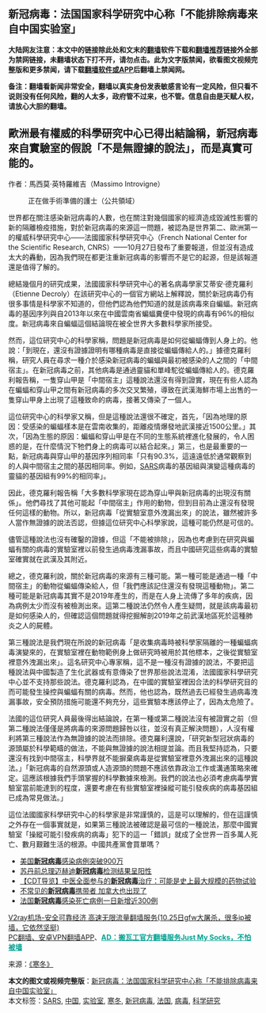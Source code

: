  <h2>新冠病毒：法国国家科学研究中心称「不能排除病毒来自中国实验室」</h2> <p class="notice"><b>大陆网友注意：本文中的链接除此处和文末的<a href="https://github.com/bannedbook/fanqiang" >翻墙</a>软件下载和<a href="https://github.com/killgcd/justmysocks/blob/master/README.md">翻墙推荐</a>链接外全部为禁网链接，未翻墙状态下打不开，请勿点击。此为文字版禁闻，欲看图文视频完整版和更多禁闻，请下载<a href="https://github.com/bannedbook/fanqiang">翻墙软件或APP</a>后翻墙上禁闻网。</p><p>备注：翻墙看新闻非常安全，翻墙以真实身份发表敏感言论有一定风险，但只看不说则没有任何风险，翻的人太多，政府管不过来，也不管。信息自由是天赋人权，请放心大胆的翻墙。</b></p>  <div class="entry"> <h2>&#27472;&#27954;&#26368;&#26377;&#27402;&#23041;&#30340;&#31185;&#23416;&#30740;&#31350;&#20013;&#24515;&#24050;&#24471;&#20986;&#32080;&#35542;&#31281;&#65292;&#26032;&#20896;&#30149;&#27602;&#20358;&#33258;&#23526;&#39511;&#23460;&#30340;&#20551;&#35498;&#12300;&#19981;&#26159;&#28961;&#35657;&#25818;&#30340;&#35498;&#27861;&#12301;&#65292;&#32780;&#26159;&#30495;&#23526;&#21487;&#33021;&#30340;&#12290;</h2> <p>&#20316;&#32773;&#65306;&#39340;&#35199;&#33707;&middot;&#33521;&#29305;&#32645;&#32173;&#21513;&#65288;Massimo Introvigne&#65289;</p> <figure id="attachment_23433" aria-describedby="caption-attachment-23433" style="width: 640px" ><source   type="image/webp"><source   type="image/jpeg"><figcaption id="caption-attachment-23433" >&#27491;&#22312;&#20570;&#25163;&#34899;&#28310;&#20633;&#30340;&#35703;&#22763;&#65288;&#20844;&#20849;&#38936;&#22495;&#65289;</figcaption></figure> <p>&#19990;&#30028;&#37117;&#22312;&#38364;&#27880;&#24863;&#26579;&#26032;&#20896;&#30149;&#27602;&#30340;&#20154;&#25976;&#65292;&#20063;&#22312;&#38364;&#27880;&#23565;&#24190;&#20491;&#22283;&#23478;&#30340;&#32147;&#28639;&#36896;&#25104;&#27584;&#28357;&#24615;&#24433;&#38911;&#30340;&#26032;&#30340;&#38548;&#38626;&#27298;&#30123;&#25514;&#26045;&#65292;&#23565;&#26044;&#26032;&#20896;&#30149;&#27602;&#30340;&#20358;&#28304;&#36889;&#19968;&#21839;&#38988;&#65292;&#34987;&#35469;&#28858;&#26159;&#19990;&#30028;&#31532;&#20108;&#12289;&#27472;&#27954;&#31532;&#19968;&#30340;&#27402;&#23041;&#31185;&#23416;&#30740;&#31350;&#20013;&#24515;&mdash;&mdash;&#27861;&#22283;&#22283;&#23478;&#31185;&#23416;&#30740;&#31350;&#20013;&#24515;&#65288;French National Center for the Scientific Research, CNRS&#65289;&mdash;&mdash;10&#26376;27&#26085;&#30332;&#24067;&#20102;&#37325;&#35201;&#22577;&#36947;&#65292;&#20294;&#20006;&#27794;&#26377;&#36896;&#25104;&#22826;&#22823;&#30340;&#36703;&#21205;&#65292;&#22240;&#28858;&#25105;&#20497;&#29694;&#22312;&#37117;&#26356;&#27880;&#37325;&#26032;&#20896;&#30149;&#27602;&#30340;&#24433;&#38911;&#32780;&#19981;&#26159;&#23427;&#30340;&#36215;&#28304;&#65292;&#20294;&#26159;&#35442;&#22577;&#36947;&#36996;&#26159;&#20540;&#24471;&#20102;&#35299;&#30340;&#12290;</p> <p>&#32317;&#32080;&#24190;&#20491;&#26376;&#30340;&#30740;&#31350;&#25104;&#26524;&#65292;&#27861;&#22283;&#22283;&#23478;&#31185;&#23416;&#30740;&#31350;&#20013;&#24515;&#30340;&#33879;&#21517;&#30149;&#27602;&#23416;&#23478;&#33406;&#33922;&#23433;&middot;&#24503;&#20811;&#32645;&#21033;&#65288;Etienne Decroly&#65289;&#22312;&#35442;&#30740;&#31350;&#20013;&#24515;&#30340;&#19968;&#20491;&#23448;&#26041;&#32178;&#31449;&#19978;&#35299;&#37323;&#35498;&#65292;&#38364;&#26044;&#26032;&#20896;&#30149;&#27602;&#20173;&#26377;&#24456;&#22810;&#20107;&#24773;&#26159;&#31185;&#23416;&#23478;&#19981;&#30693;&#36947;&#30340;&#65292;&#20294;&#20182;&#20497;&#35469;&#28858;&#20182;&#20497;&#30693;&#36947;&#30340;&#23601;&#26159;&#35442;&#30149;&#27602;&#20358;&#33258;&#34649;&#34656;&#12290;&#26032;&#20896;&#30149;&#27602;&#30340;&#22522;&#22240;&#24207;&#21015;&#33287;&#33258;2013&#24180;&#20197;&#20358;&#22312;&#20013;&#22283;&#38642;&#21335;&#30465;&#34649;&#34656;&#31966;&#20415;&#20013;&#30332;&#29694;&#30340;&#30149;&#27602;&#26377;96%&#30340;&#30456;&#20284;&#24230;&#12290;&#26032;&#20896;&#30149;&#27602;&#20358;&#33258;&#34649;&#34656;&#36889;&#20491;&#32080;&#35542;&#29694;&#22312;&#34987;&#20840;&#19990;&#30028;&#22823;&#22810;&#25976;&#31185;&#23416;&#23478;&#25152;&#25509;&#21463;&#12290;</p>  <p>&#28982;&#32780;&#65292;&#36889;&#20301;&#30740;&#31350;&#20013;&#24515;&#30340;&#31185;&#23416;&#23478;&#31281;&#65292;&#21839;&#38988;&#26159;&#26032;&#20896;&#30149;&#27602;&#26159;&#22914;&#20309;&#24478;&#34649;&#34656;&#20659;&#21040;&#20154;&#36523;&#19978;&#30340;&#12290;&#20182;&#35498;&#65306;&#12300;&#21040;&#29694;&#22312;&#65292;&#36996;&#27794;&#26377;&#35657;&#25818;&#35657;&#26126;&#26377;&#21738;&#31278;&#30149;&#27602;&#26159;&#30452;&#25509;&#24478;&#34649;&#34656;&#20659;&#32102;&#20154;&#30340;&#12290;&#12301;&#25818;&#24503;&#20811;&#32645;&#21033;&#31281;&#65292;&#30740;&#31350;&#20154;&#21729;&#22312;&#23563;&#27714;&#19968;&#31278;&#20171;&#26044;&#24863;&#26579;&#26032;&#20896;&#30149;&#27602;&#30340;&#34649;&#34656;&#33287;&#26368;&#21021;&#34987;&#24863;&#26579;&#30340;&#20154;&#20043;&#38291;&#30340;&#12300;&#20013;&#38291;&#23487;&#20027;&#12301;&#12290;&#22312;&#26032;&#20896;&#30149;&#27602;&#20043;&#21069;&#65292;&#20854;&#20182;&#30149;&#27602;&#26159;&#36890;&#36942;&#38728;&#35987;&#21644;&#21934;&#23792;&#39389;&#24478;&#34649;&#34656;&#20659;&#32102;&#20154;&#30340;&#12290;&#24503;&#20811;&#32645;&#21033;&#22577;&#21578;&#31281;&#65292;&#19968;&#38587;&#31359;&#23665;&#30002;&#26159;&#12300;&#20013;&#38291;&#23487;&#20027;&#12301;&#36889;&#31278;&#35498;&#27861;&#36996;&#27794;&#26377;&#24471;&#21040;&#35657;&#23526;&#65292;&#29694;&#22312;&#26377;&#20123;&#20154;&#35469;&#28858;&#22312;&#34649;&#34656;&#21644;&#31359;&#23665;&#30002;&#20043;&#38291;&#26377;&#26032;&#20896;&#30149;&#27602;&#30340;&#22810;&#27425;&#20132;&#21449;&#32321;&#27542;&#65292;&#23566;&#33268;&#22312;&#27494;&#28450;&#28023;&#39854;&#24066;&#22580;&#19978;&#20986;&#21806;&#30340;&#19968;&#38587;&#31359;&#23665;&#30002;&#36523;&#19978;&#20986;&#29694;&#20102;&#36889;&#31278;&#33268;&#21629;&#30340;&#30149;&#27602;&#65292;&#25509;&#33879;&#21448;&#20659;&#26579;&#20102;&#19968;&#20491;&#20154;&#12290;</p> <p>&#36889;&#20301;&#30740;&#31350;&#20013;&#24515;&#30340;&#31185;&#23416;&#23478;&#21448;&#31281;&#65292;&#20294;&#26159;&#36889;&#31278;&#35498;&#27861;&#36996;&#24456;&#19981;&#30906;&#23450;&#65292;&#39318;&#20808;&#65292;&#12300;&#22240;&#28858;&#22320;&#29702;&#30340;&#21407;&#22240;&#65306;&#21463;&#24863;&#26579;&#30340;&#34649;&#34656;&#27171;&#26412;&#26159;&#22312;&#38642;&#21335;&#25910;&#38598;&#30340;&#65292;&#36317;&#38626;&#30123;&#24773;&#29190;&#30332;&#22320;&#27494;&#28450;&#25509;&#36817;1500&#20844;&#37324;&#12290;&#12301;&#20854;&#27425;&#65292;&#12300;&#22240;&#28858;&#29983;&#24907;&#30340;&#21407;&#22240;&#65306;&#34649;&#34656;&#21644;&#31359;&#23665;&#30002;&#26159;&#22312;&#19981;&#21516;&#30340;&#29983;&#24907;&#31995;&#32113;&#35041;&#36914;&#21270;&#30332;&#23637;&#30340;&#65292;&#20196;&#20154;&#22256;&#24785;&#30340;&#26159;&#65292;&#22312;&#20160;&#40636;&#24773;&#27841;&#19979;&#29280;&#20497;&#36523;&#19978;&#30340;&#30149;&#27602;&#21487;&#20197;&#32080;&#21512;&#36215;&#20358;&#12290;&#12301;&#31532;&#19977;&#65292;&#20063;&#26159;&#26368;&#37325;&#35201;&#30340;&#19968;&#40670;&#65292;&#26032;&#20896;&#30149;&#27602;&#33287;&#31359;&#23665;&#30002;&#30340;&#22522;&#22240;&#24207;&#21015;&#30456;&#21516;&#29575;&#12300;&#21482;&#26377;90.3%&#65292;&#36889;&#36960;&#36960;&#20302;&#26044;&#36890;&#24120;&#35264;&#23519;&#21040;&#30340;&#20154;&#33287;&#20013;&#38291;&#23487;&#20027;&#20043;&#38291;&#30340;&#22522;&#22240;&#30456;&#21516;&#29575;&#12290;&#20363;&#22914;&#65292;<a href="https://www.bannedbook.org/bnews/tag/sars/" class="st_tag internal_tag" rel="tag" title="标签 SARS 下的日志">SARS</a>&#30149;&#27602;&#30340;&#22522;&#22240;&#32068;&#33287;&#28436;&#35722;&#36889;&#31278;&#30149;&#27602;&#30340;&#38728;&#35987;&#30340;&#22522;&#22240;&#32068;&#26377;99%&#30340;&#30456;&#21516;&#29575;&#12301;&#12290;</p> <p>&#22240;&#27492;&#65292;&#24503;&#20811;&#32645;&#21033;&#22577;&#21578;&#31281;&#12300;&#22823;&#22810;&#25976;&#31185;&#23416;&#23478;&#29694;&#22312;&#35469;&#28858;&#31359;&#23665;&#30002;&#33287;&#26032;&#20896;&#30149;&#27602;&#30340;&#20986;&#29694;&#27794;&#26377;&#38364;&#20418;&#12301;&#12290;&#20182;&#20497;&#23563;&#25214;&#20102;&#20854;&#20182;&#21487;&#33021;&#36215;&#12300;&#20013;&#38291;&#23487;&#20027;&#12301;&#20316;&#29992;&#30340;&#21205;&#29289;&#65292;&#20294;&#21040;&#30446;&#21069;&#28858;&#27490;&#36996;&#27794;&#26377;&#30332;&#29694;&#20219;&#20309;&#36889;&#27171;&#30340;&#21205;&#29289;&#12290;&#25152;&#20197;&#65292;&#26032;&#20896;&#30149;&#27602;&#12300;&#24478;&#23526;&#39511;&#23460;&#24847;&#22806;&#27945;&#28431;&#20986;&#20358;&#12301;&#30340;&#35498;&#27861;&#65292;&#38614;&#28982;&#34987;&#35377;&#22810;&#20154;&#30070;&#20316;&#28961;&#35657;&#25818;&#30340;&#35498;&#27861;&#21542;&#35469;&#65292;&#20294;&#25818;&#36889;&#20301;&#30740;&#31350;&#20013;&#24515;&#31185;&#23416;&#23478;&#35498;&#65292;&#36889;&#31278;&#21487;&#33021;&#20173;&#28982;&#26159;&#21487;&#20449;&#30340;&#12290;</p>  <p>&#20760;&#31649;&#36889;&#31278;&#35498;&#27861;&#20063;&#27794;&#26377;&#30906;&#38015;&#30340;&#35657;&#25818;&#65292;&#20294;&#36889;&#12300;&#19981;&#33021;&#34987;&#25490;&#38500;&#12301;&#65292;&#22240;&#28858;&#20063;&#32771;&#24942;&#21040;&#22312;&#30740;&#31350;&#33287;&#34649;&#34656;&#26377;&#38364;&#30340;&#30149;&#27602;&#30340;&#23526;&#39511;&#23460;&#35041;&#20197;&#21069;&#30332;&#29983;&#36942;&#30149;&#27602;&#27945;&#28431;&#20107;&#25925;&#65292;&#32780;&#19988;&#20013;&#22283;&#30740;&#31350;&#36889;&#20123;&#30149;&#27602;&#30340;&#23526;&#39511;&#23460;&#30906;&#23526;&#23601;&#22312;&#27494;&#28450;&#21450;&#20854;&#38468;&#36817;&#12290;</p> <p>&#32317;&#20043;&#65292;&#24503;&#20811;&#32645;&#21033;&#35498;&#65292;&#38364;&#26044;&#26032;&#20896;&#30149;&#27602;&#30340;&#20358;&#28304;&#26377;&#19977;&#31278;&#21487;&#33021;&#12290;&#31532;&#19968;&#31278;&#21487;&#33021;&#26159;&#36890;&#36942;&#19968;&#31278;&#12300;&#20013;&#38291;&#23487;&#20027;&#12301;&#30340;&#21205;&#29289;&#24478;&#34649;&#34656;&#20659;&#26579;&#32102;&#20154;&#65292;&#20294;&#12300;&#25105;&#20497;&#25033;&#35442;&#35352;&#20303;&#36996;&#27794;&#26377;&#30332;&#29694;&#36889;&#31278;&#21205;&#29289;&#12301;&#12290;&#31532;&#20108;&#31278;&#21487;&#33021;&#26159;&#26032;&#20896;&#30149;&#27602;&#20854;&#23526;&#19981;&#26159;2019&#24180;&#29986;&#29983;&#30340;&#65292;&#32780;&#26159;&#22312;&#20154;&#36523;&#19978;&#27969;&#20659;&#20102;&#22810;&#24180;&#30340;&#30142;&#30149;&#65292;&#22240;&#28858;&#30149;&#20363;&#22826;&#23569;&#32780;&#27794;&#26377;&#34987;&#27298;&#28204;&#20986;&#20358;&#12290;&#36889;&#31532;&#20108;&#31278;&#35498;&#27861;&#20173;&#28982;&#20196;&#20154;&#29986;&#29983;&#30097;&#21839;&#65292;&#23601;&#26159;&#35442;&#30149;&#27602;&#26368;&#21021;&#26159;&#22914;&#20309;&#24863;&#26579;&#20154;&#30340;&#65292;&#20294;&#30906;&#35469;&#36889;&#20491;&#21839;&#38988;&#23601;&#24471;&#25366;&#25496;&#35299;&#21078;2019&#24180;&#20043;&#21069;&#27494;&#28450;&#22320;&#21312;&#27515;&#26044;&#36889;&#31278;&#32954;&#28814;&#20043;&#20154;&#30340;&#23629;&#39636;&#12290;</p> <p>&#31532;&#19977;&#31278;&#35498;&#27861;&#26159;&#25105;&#20497;&#29694;&#22312;&#25152;&#35498;&#30340;&#26032;&#20896;&#30149;&#27602;&#12300;&#26159;&#25910;&#38598;&#30149;&#27602;&#26178;&#34987;&#31185;&#23416;&#23478;&#38548;&#38626;&#30340;&#19968;&#31278;&#34649;&#34656;&#30149;&#27602;&#28436;&#35722;&#20358;&#30340;&#65292;&#22312;&#23526;&#39511;&#23460;&#35041;&#22312;&#21205;&#29289;&#31684;&#20363;&#36523;&#19978;&#20570;&#30740;&#31350;&#26178;&#34987;&#29992;&#26044;&#20854;&#20182;&#27161;&#26412;&#65292;&#20043;&#24460;&#24478;&#23526;&#39511;&#23460;&#35041;&#24847;&#22806;&#27945;&#28431;&#20986;&#20358;&#12301;&#12290;&#36889;&#21517;&#30740;&#31350;&#20013;&#24515;&#23560;&#23478;&#31281;&#65292;&#36889;&#19981;&#26159;&#19968;&#31278;&#27794;&#26377;&#35657;&#25818;&#30340;&#35498;&#27861;&#65292;&#19981;&#35201;&#25226;&#36889;&#31278;&#35498;&#27861;&#33287;&#20013;&#22283;&#35069;&#36896;&#20102;&#29983;&#21270;&#27494;&#22120;&#25110;&#26377;&#24847;&#20659;&#26579;&#20102;&#19990;&#30028;&#37027;&#20123;&#35498;&#27861;&#28151;&#28102;&#65292;&#27861;&#22283;&#22283;&#23478;&#31185;&#23416;&#30740;&#31350;&#20013;&#24515;&#20006;&#19981;&#25903;&#25345;&#37027;&#20123;&#35498;&#27861;&#12290;&#24503;&#20811;&#32645;&#21033;&#35469;&#28858;&#65292;&#22312;&#20013;&#22283;&#30340;&#23526;&#39511;&#23460;&#35041;&#22240;&#21512;&#27861;&#30340;&#31185;&#23416;&#30740;&#31350;&#30446;&#30340;&#32780;&#21487;&#33021;&#30332;&#29983;&#25805;&#25511;&#33287;&#34649;&#34656;&#26377;&#38364;&#30340;&#30149;&#27602;&#12290;&#28982;&#32780;&#65292;&#20182;&#20063;&#35469;&#28858;&#65292;&#26082;&#28982;&#36942;&#21435;&#24050;&#32147;&#30332;&#29983;&#36942;&#30149;&#27602;&#27945;&#28431;&#20107;&#25925;&#65292;&#23433;&#20840;&#38928;&#38450;&#25514;&#26045;&#21487;&#33021;&#36996;&#19981;&#22816;&#20805;&#20998;&#65292;&#36889;&#20123;&#23526;&#39511;&#26412;&#25033;&#35442;&#20572;&#27490;&#20102;&#65292;&#22240;&#28858;&#22826;&#21361;&#38570;&#20102;&#12290;</p>  <p>&#27861;&#22283;&#30340;&#36889;&#20301;&#30740;&#31350;&#20154;&#21729;&#26368;&#24460;&#24471;&#20986;&#32080;&#35542;&#35498;&#65292;&#22312;&#31532;&#19968;&#31278;&#25110;&#31532;&#20108;&#31278;&#35498;&#27861;&#27794;&#26377;&#34987;&#35657;&#23526;&#20043;&#21069;&#65288;&#20294;&#31532;&#20108;&#31278;&#35498;&#27861;&#20677;&#20677;&#26159;&#23559;&#30149;&#27602;&#30340;&#20358;&#28304;&#21839;&#38988;&#27512;&#21646;&#20197;&#24448;&#65292;&#20006;&#27794;&#26377;&#30495;&#27491;&#35299;&#27770;&#21839;&#38988;&#65289;&#65292;&#20154;&#27794;&#26377;&#27402;&#21033;&#23559;&#31532;&#19977;&#31278;&#35498;&#27861;&#20316;&#28858;&#28961;&#35657;&#25818;&#30340;&#35498;&#27861;&#32780;&#25490;&#38500;&#12290;&#24503;&#20811;&#32645;&#21033;&#36996;&#35498;&#65292;&#12300;&#30740;&#31350;&#26032;&#22411;&#20896;&#29376;&#30149;&#27602;&#30340;&#28304;&#38957;&#23660;&#26044;&#31185;&#23416;&#31684;&#30087;&#30340;&#20570;&#27861;&#65292;&#19981;&#33021;&#33287;&#28961;&#35657;&#25818;&#30340;&#35498;&#27861;&#30456;&#25552;&#20006;&#35542;&#12290;&#32780;&#19988;&#25105;&#22533;&#25345;&#35469;&#28858;&#65292;&#21482;&#35201;&#36996;&#27794;&#26377;&#25214;&#21040;&#20013;&#38291;&#23487;&#20027;&#65292;&#31185;&#23416;&#30028;&#23601;&#19981;&#33021;&#25682;&#26820;&#30149;&#27602;&#26159;&#24478;&#23526;&#39511;&#23460;&#35041;&#24847;&#22806;&#27945;&#28431;&#20986;&#20358;&#30340;&#36889;&#31278;&#35498;&#27861;&#12290;&#12301;&#12300;&#26032;&#20896;&#30149;&#27602;&#30340;&#33258;&#28982;&#28304;&#38957;&#25110;&#20154;&#36896;&#28304;&#38957;&#30340;&#21839;&#38988;&#19981;&#25033;&#35442;&#20381;&#38752;&#25919;&#27835;&#24037;&#20316;&#25110;&#28317;&#36890;&#31574;&#30053;&#20358;&#30906;&#23450;&#12290;&#36889;&#25033;&#35442;&#26681;&#25818;&#25105;&#20497;&#25163;&#38957;&#25484;&#25569;&#30340;&#31185;&#23416;&#25976;&#25818;&#20358;&#27298;&#28204;&#12290;&#25105;&#20497;&#30340;&#35498;&#27861;&#20063;&#24517;&#38920;&#32771;&#24942;&#30149;&#27602;&#23416;&#23526;&#39511;&#23460;&#30070;&#21069;&#33021;&#36948;&#21040;&#30340;&#31243;&#24230;&#65292;&#36996;&#35201;&#32771;&#24942;&#22312;&#26377;&#20123;&#23526;&#39511;&#23460;&#35041;&#25805;&#32305;&#21487;&#33021;&#24341;&#30332;&#30142;&#30149;&#30340;&#30149;&#27602;&#22522;&#22240;&#32068;&#24050;&#25104;&#28858;&#24120;&#35211;&#20570;&#27861;&#12290;&#12301;</p> <p>&#36889;&#20301;&#27861;&#22283;&#22283;&#23478;&#31185;&#23416;&#30740;&#31350;&#20013;&#24515;&#30340;&#31185;&#23416;&#23478;&#26159;&#38750;&#24120;&#35641;&#24910;&#30340;&#65292;&#36889;&#26159;&#21487;&#20197;&#29702;&#35299;&#30340;&#65292;&#20294;&#22312;&#36889;&#35641;&#24910;&#20043;&#22806;&#23384;&#22312;&#19968;&#20491;&#20107;&#23526;&#23601;&#26159;&#65292;&#22914;&#26524;&#31532;&#19977;&#31278;&#35498;&#27861;&#34987;&#30906;&#35469;&#26159;&#26368;&#21487;&#20449;&#30340;&#19968;&#31278;&#35498;&#27861;&#65292;&#37027;&#40636;&#20013;&#22283;&#23526;&#39511;&#23460;&#12300;&#25805;&#32305;&#21487;&#33021;&#24341;&#30332;&#30142;&#30149;&#30340;&#30149;&#27602;&#12301;&#29359;&#19979;&#30340;&#36889;&#19968;&#12300;&#37679;&#35492;&#12301;&#23601;&#25104;&#20102;&#20840;&#19990;&#30028;&#19968;&#30334;&#22810;&#33836;&#20154;&#27515;&#20129;&#12289;&#25976;&#26376;&#33393;&#38627;&#29983;&#27963;&#30340;&#26681;&#28304;&#12290;&#20013;&#22283;&#20849;&#29986;&#40680;&#26371;&#36023;&#21934;&#21966;&#65311;</p> <ul class='op-related-articles' title='相关阅读'> <li><a href='https://www.bannedbook.org/bnews/worldnews/usa/20201031/1423225.html' target='_blank'>美国<b>新冠病毒</b>感染病例突破900万</a></li> <li><a href='https://www.bannedbook.org/bnews/baitai/20201030/1422759.html' target='_blank'>苏丹前总理迈赫迪<b>新冠病毒</b>检测结果呈阳性</a></li> <li><a href='https://www.bannedbook.org/bnews/baitai/20201029/1422250.html' target='_blank'>【CDT导览】中医全面参与的<b>新冠病毒</b>治疗：可能是史上最大规模的药物试验</a></li> <li><a href='https://www.bannedbook.org/bnews/cnnews/20201028/1421740.html' target='_blank'>不常见的<b>新冠病毒</b>携带者 加拿大也出现了</a></li> <li><a href='https://www.bannedbook.org/bnews/baitai/20201028/1421699.html' target='_blank'>法国<b>新冠病毒</b>感染死亡病例一日新增近300例</a></li> </ul> <p class="texttj"> <a href="https://github.com/bannedbook/fanqiang/wiki/V2ray%E6%9C%BA%E5%9C%BA" target="_blank">V2ray机场-安全可靠经济 高速无限流量翻墙服务(10.25日gfw大屠杀，很多ip被墙，它依然坚挺)</a><br/> <a href="https://github.com/bannedbook/fanqiang/wiki/%E7%A6%81%E9%97%BB%E7%BD%91%E5%AE%89%E5%8D%93%E7%BF%BB%E5%A2%99%E6%96%B0%E9%97%BBAPP" target="_blank">PC翻墙、安卓VPN翻墙APP</a>、<span onclick="window.open('https://github.com/killgcd/justmysocks/blob/master/README.md')" style="font-weight:bold;color:#00A191;cursor:pointer;text-decoration:underline;outline:none">AD：搬瓦工官方翻墙服务Just My Socks，不怕被墙</span></p><p>来源：<a class="src_link" href="https://zh.bitterwinter.org/" target="_blank" rel="noopener" >《寒冬》</a></p> <a name='sharetosocial'></a>       <div><b>本文的图文或视频完整版</b>：<a href='https://www.bannedbook.org/bnews/headline/20201102/1424212.html'>新冠病毒：法国国家科学研究中心称「不能排除病毒来自中国实验室」</a></div>  </div><!--END ENTRY--> <div class="postfooter"> <div>本文标签：<a href="https://www.bannedbook.org/bnews/tag/sars/" rel="tag">SARS</a>, <a href="https://www.bannedbook.org/bnews/tag/%E4%B8%AD%E5%9B%BD/" rel="tag">中国</a>, <a href="https://www.bannedbook.org/bnews/tag/%E5%AE%9E%E9%AA%8C%E5%AE%A4/" rel="tag">实验室</a>, <a href="https://www.bannedbook.org/bnews/tag/%E5%AF%92%E5%86%AC/" rel="tag">寒冬</a>, <a href="https://www.bannedbook.org/bnews/tag/%e6%96%b0%e5%86%a0%e7%97%85%e6%af%92/" rel="tag">新冠病毒</a>, <a href="https://www.bannedbook.org/bnews/tag/%e6%b3%95%e5%9b%bd/" rel="tag">法国</a>, <a href="https://www.bannedbook.org/bnews/tag/%e7%97%85%e6%af%92/" rel="tag">病毒</a>, <a href="https://www.bannedbook.org/bnews/tag/%E7%A7%91%E5%AD%A6%E7%A0%94%E7%A9%B6/" rel="tag">科学研究</a></div>  </div><!--END POSTFOOTER--> 